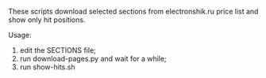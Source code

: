 These scripts download selected sections from electronshik.ru price list and show only hit positions.

Usage:

  1. edit the SECTIONS file;
  2. run download-pages.py and wait for a while;
  3. run show-hits.sh
